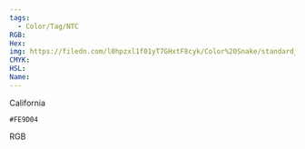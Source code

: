 ```yaml
---
tags:
  - Color/Tag/NTC
RGB:
Hex:
img: https://filedn.com/l0hpzxl1f01yT7GHxtF8cyk/Color%20Snake/standard_csv_to_svg//FE9D04.svg
CMYK:
HSL:
Name:
---
```

California
```palette
#FE9D04
```
RGB
